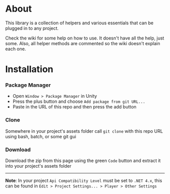 # About
This library is a collection of helpers and various essentials that can be plugged in to any project.

Check the wiki for some help on how to use. It doesn't have all the help, just some.
Also, all helper methods are commented so the wiki doesn't explain each one.

# Installation
### Package Manager
- Open `Window > Package Manager` in Unity
- Press the plus button and choose `Add package from git URL...`
- Paste in the URL of this repo and then press the add button
### Clone
Somewhere in your project's assets folder call `git clone` with this repo URL using bash, batch, or some git gui
### Download
Download the zip from this page using the green `Code` button and extract it into your project's assets folder

***
__Note__: In your project `Api Compatibility Level` must be set to `.NET 4.x`, this can be found in `Edit > Project Settings... > Player > Other Settings`
